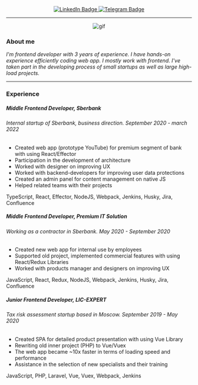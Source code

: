 <div id="header" align="center">
  <div id="badges">
    <a href="https://www.linkedin.com/in/ipestilenz/">
      <img src="https://img.shields.io/badge/LinkedIn-blue?style=for-the-badge&logo=linkedin&logoColor=white" alt="LinkedIn Badge"/>
    </a>
    <a href="https://t.me/rollyscrolly">
      <img src="https://img.shields.io/badge/telegram-black?style=for-the-badge&logo=telegram&logoColor=black" alt="Telegram Badge"/>
    </a>
  </div>
  
  <img src="https://komarev.com/ghpvc/?username=mrblond1n&style=flat-square&color=blue" alt=""/>
</div>

---

<div align="center">
  <img src="https://media.giphy.com/media/h408T6Y5GfmXBKW62l/giphy.gif" alt="gif" />
</div>
  
### About me

*I'm frontend developer with 3 years of experience. I have hands-on experience efficiently coding web app. I mostly work with frontend. I've taken part in   the developing process of small startups as well as large high-load projects.*

---

### Experience

##### Middle Frontend Developer, Sberbank 
###### Internal startup of Sberbank, business direction. September 2020 - march 2022

- Created web app (prototype YouTube) for premium segment of bank with using React/Effector
- Participation in the development of architecture
- Worked with designer on improving UX
- Worked with backend-developers for improving user data protections
- Created an admin panel for content management on native JS
- Helped related teams with their projects

TypeScript, React, Effector, NodeJS, Webpack, Jenkins, Husky, Jira, Confluence

##### Middle Frontend Developer, Premium IT Solution
###### Working as a contractor in Sberbank. May 2020 - September 2020

- Created new web app for internal use by employees
- Supported old project, implemented commercial features with using React/Redux Libraries
- Worked with products manager and designers on improving UX

JavaScript, React, Redux, NodeJS, Webpack, Jenkins, Husky, Jira, Confluence

##### Junior Frontend Developer, LIC-EXPERT
###### Tax risk assessment startup based in Moscow. September 2019 - May 2020

- Created SPA for detailed product presentation with using Vue Library
- Rewriting old inner project (PHP) to Vue/Vuex
- The web app became ~10x faster in terms of loading speed and performance
- Assistance in the selection of new specialists and their training

JavaScript, PHP, Laravel, Vue, Vuex, Webpack, Jenkins







<!--
**mrblond1n/mrblond1n** is a ✨ _special_ ✨ repository because its `README.md` (this file) appears on your GitHub profile.

Here are some ideas to get you started:

- 🔭 I’m currently working on ...
- 🌱 I’m currently learning ...
- 👯 I’m looking to collaborate on ...
- 🤔 I’m looking for help with ...
- 💬 Ask me about ...
- 📫 How to reach me: ...
- 😄 Pronouns: ...
- ⚡ Fun fact: ...
-->
